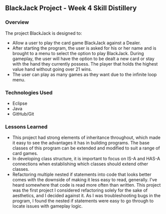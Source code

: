 ## BlackJack Project - Week 4 Skill Distillery

### Overview

The project BlackJack is designed to:

- Allow a user to play the card game BlackJack against a Dealer.
- After starting the program, the user is asked for his or her name and is brought to a menu to select the option to play BlackJack. During gameplay, the user will have the option to be dealt a new card or stay with the hand they currently possess. The player that holds the highest value hand without going over 21 wins.
- The user can play as many games as they want due to the infinite loop menu.

### Technologies Used

- Eclipse
- Java
- GitHub/Git

### Lessons Learned
- This project had strong elements of inheritance throughout, which made it easy to see the advantages it has in building programs. The base classes of this program can be extended and modified to suit a range of card games.
- In developing class structure, it is important to focus on IS-A and HAS-A connections when establishing which classes should extend other classes.
- Refactoring multiple nested if statements into code that looks better comes with the downside of making it less easy to read, generally. I've heard somewhere that code is read more often than written. This project was the first project I considered refactoring solely for the sake of aesthetics, and I decided against it. As I was troubleshooting bugs in the program, I found the nested if statements were easy to go through to locate issues with gameplay logic.
